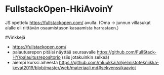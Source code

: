 # FullstackOpen-HkiAvoinY
JS opettelu https://fullstackopen.com/ avulla. (Oma -> junnun villasukat alalle eli riittävän osaamistason kasaamista harrastaen.)

#Vinkkejä 
 - https://fullstackopen.com/
 - palautusrepon pitäisi näyttää seuraavalle https://github.com/FullStack-HY/palauitusrepositorio (siis jotakuinkin selkeä)
 - aiempi kurssi aiheesta https://github.com/mluukkai/ohjelmistotekniikka-kevat2019/blob/master/web/materiaali.md#sekvenssikaaviot 
